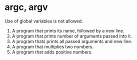 # argc, argv

Use of global variables is not allowed.

1.  A program that prints its name, followed by a new line.
2.  A program that prints number of arguments passed into it.
3.  A program thats prints all passed arguments and new line.
4.  A program that multiplies two numbers.
5.   A program that adds positive numbers.
